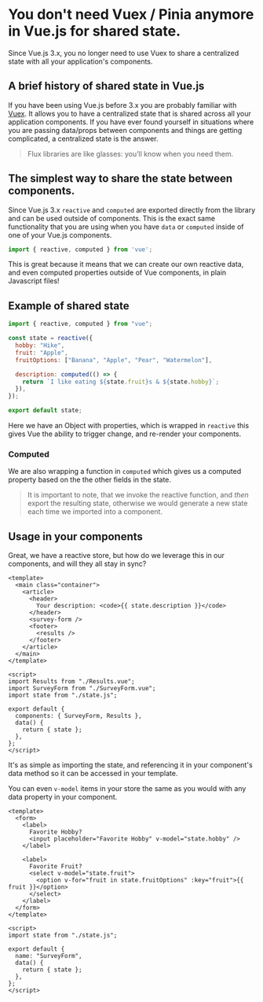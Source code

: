 # You don't need Vuex / Pinia anymore in Vue.js for shared state.

Since Vue.js 3.x, you no longer need to use Vuex to share a centralized state with all your application's components.

## A brief history of shared state in Vue.js

If you have been using Vue.js before 3.x you are probably familiar with [Vuex](https://vuex.vuejs.org/). It allows you to have a centralized state that is shared across all your application components. If you have ever found yourself in situations where you are passing data/props between components and things are getting complicated, a centralized state is the answer.

> Flux libraries are like glasses: you’ll know when you need them.


## The simplest way to share the state between components.

Since Vue.js 3.x `reactive` and `computed` are exported directly from the library and can be used outside of components. This is the exact same functionality that you are using when you have `data` or `computed` inside of one of your Vue.js components.

```javascript
import { reactive, computed } from 'vue';
```

This is great because it means that we can create our own reactive data, and even computed properties outside of Vue components, in plain Javascript files!

## Example of shared state

```javascript
import { reactive, computed } from "vue";

const state = reactive({
  hobby: "Hike",
  fruit: "Apple",
  fruitOptions: ["Banana", "Apple", "Pear", "Watermelon"],

  description: computed(() => {
    return `I like eating ${state.fruit}s & ${state.hobby}`;
  }),
});

export default state;
```

Here we have an Object with properties, which is wrapped in `reactive` this gives Vue the ability to trigger change, and re-render your components.


### Computed
We are also wrapping a function in `computed` which gives us a computed property based on the the other fields in the state.

> It is important to note, that we invoke the reactive function, and _then_ export the resulting state, otherwise we would generate a new state each time we imported into a component.

## Usage in your components

Great, we have a reactive store, but how do we leverage this in our components, and will they all stay in sync?

```vue
<template>
  <main class="container">
    <article>
      <header>
        Your description: <code>{{ state.description }}</code>
      </header>
      <survey-form />
      <footer>
        <results />
      </footer>
    </article>
  </main>
</template>

<script>
import Results from "./Results.vue";
import SurveyForm from "./SurveyForm.vue";
import state from "./state.js";

export default {
  components: { SurveyForm, Results },
  data() {
    return { state };
  },
};
</script>
```

It's as simple as importing the state, and referencing it in your component's data method so it can be accessed in your template.

You can even `v-model` items in your store the same as you would with any data property in your component.

```vue
<template>
  <form>
    <label>
      Favorite Hobby?
      <input placeholder="Favorite Hobby" v-model="state.hobby" />
    </label>

    <label>
      Favorite Fruit?
      <select v-model="state.fruit">
        <option v-for="fruit in state.fruitOptions" :key="fruit">{{ fruit }}</option>
      </select>
    </label>
  </form>
</template>

<script>
import state from "./state.js";

export default {
  name: "SurveyForm",
  data() {
    return { state };
  },
};
</script>
```
